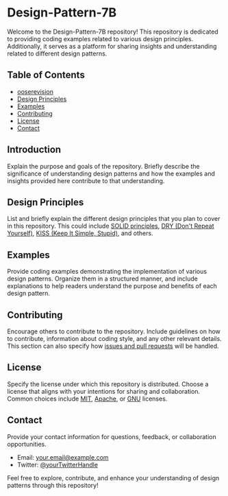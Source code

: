 
# Design-Pattern-7B

Welcome to the Design-Pattern-7B repository! This repository is dedicated to providing coding examples related to various design principles. Additionally, it serves as a platform for sharing insights and understanding related to different design patterns.

## Table of Contents

- [ooserevision](https://github.com/determinoX/Design-Pattern-7B/tree/main/ooserevision/src)
- [Design Principles](#design-principles)
- [Examples](#examples)
- [Contributing](#contributing)
- [License](#license)
- [Contact](#contact)

## Introduction

Explain the purpose and goals of the repository. Briefly describe the significance of understanding design patterns and how the examples and insights provided here contribute to that understanding.

## Design Principles

List and briefly explain the different design principles that you plan to cover in this repository. This could include [SOLID principles](https://en.wikipedia.org/wiki/SOLID), [DRY (Don't Repeat Yourself)](https://en.wikipedia.org/wiki/Don%27t_repeat_yourself), [KISS (Keep It Simple, Stupid)](https://en.wikipedia.org/wiki/KISS_principle), and others.

## Examples

Provide coding examples demonstrating the implementation of various design patterns. Organize them in a structured manner, and include explanations to help readers understand the purpose and benefits of each design pattern.

## Contributing

Encourage others to contribute to the repository. Include guidelines on how to contribute, information about coding style, and any other relevant details. This section can also specify how [issues and pull requests](CONTRIBUTING.md) will be handled.

## License

Specify the license under which this repository is distributed. Choose a license that aligns with your intentions for sharing and collaboration. Common choices include [MIT](LICENSE), [Apache](https://www.apache.org/licenses/LICENSE-2.0), or [GNU](https://www.gnu.org/licenses/gpl-3.0.html) licenses.

## Contact

Provide your contact information for questions, feedback, or collaboration opportunities.

- Email: your.email@example.com
- Twitter: [@yourTwitterHandle](https://twitter.com/yourTwitterHandle)

Feel free to explore, contribute, and enhance your understanding of design patterns through this repository!
